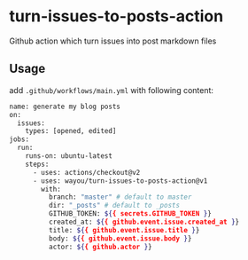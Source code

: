 # turn-issues-to-posts-action

Github action which turn issues into post markdown files

## Usage

add `.github/workflows/main.yml` with following content:

```sh
name: generate my blog posts
on:
  issues:
    types: [opened, edited]
jobs:
  run:
    runs-on: ubuntu-latest
    steps:
      - uses: actions/checkout@v2
      - uses: wayou/turn-issues-to-posts-action@v1
        with:
          branch: "master" # default to master
          dir: "_posts" # default to _posts
          GITHUB_TOKEN: ${{ secrets.GITHUB_TOKEN }}
          created_at: ${{ github.event.issue.created_at }}
          title: ${{ github.event.issue.title }}
          body: ${{ github.event.issue.body }}
          actor: ${{ github.actor }}
```
